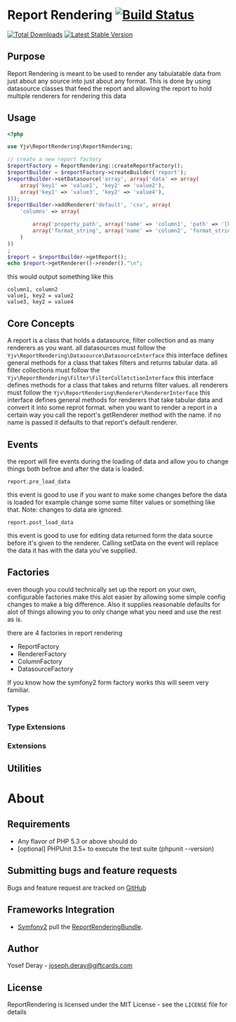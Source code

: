 Report Rendering [![Build Status](https://travis-ci.org/yjv/ReportRendering.png?branch=master)](https://travis-ci.org/yjv/ReportRendering)
==============================

[![Total Downloads](https://poser.pugx.org/yjv/report-rendering/downloads.png)](https://packagist.org/packages/yjv/report-rendering)
[![Latest Stable Version](https://poser.pugx.org/yjv/report-rendering/v/stable.png)](https://packagist.org/packages/yjv/report-rendering)

Purpose
-------
Report Rendering is meant to be used to render any tabulatable data from just about any source into just about any format.
This is done by using datasource classes that feed the report and allowing the report to hold multiple renderers
for rendering this data

 Usage
-----

```php
<?php

use Yjv\ReportRendering\ReportRendering;

// create a new report factory
$reportFactory = ReportRendering::createReportFactory();
$reportBuilder = $reportFactory->createBuilder('report');
$reportBuilder->setDatasource('array', array('data' => array(
    array('key1' => 'value1', 'key2' => 'value2'),
    array('key1' => 'value3', 'key2' => 'value4'),
)));
$reportBuilder->addRenderer('default', 'csv', array(
    'columns' => array(

        array('property_path', array('name' => 'column1', 'path' => '[key1]')),
        array('format_string', array('name' => 'column2', 'format_string' => 'key2 = {[key2]}')),
    )
))
;
$report = $reportBuilder->getReport();
echo $report->getRenderer()->render()."\n";
```
this would output something like this

```csv
column1, column2
value1, key2 = value2
value3, key2 = value4
```

Core Concepts
-------------

A report is a class that holds a datasource, filter collection and as many renderers as you want.
all datasources must follow the `Yjv\ReportRendering\Datasource\DatasourceInterface` this interface defines general methods for a class that takes filters and returns tabular data.
all filter collections must follow the `Yjv\ReportRendering\Filter\FilterColletctionInterface` this interface defines methods for a class that takes and returns filter values.
all renderers must follow the `Yjv\ReportRendering\Renderer\RendererInterface` this interface defines general methods for renderers that take tabular data and convert it into some reprot format.
when you want to render a report in a certain way you call the report's getRenderer method with the name.
if no name is passed it defaults to that report's default renderer.


Events
------

the report will fire events during the loading of data and allow you to change things both befroe and after the data is loaded.

`report.pre_load_data`

this event is good to use if you want to make some changes before the data is loaded for example change some some filter values or something like that. Note: changes to data are ignored.

`report.post_load_data`

this event is good to use for editing data returned form the data source before it's given to the renderer. Calling setData on the event will replace the data it has with the data you've supplied.


Factories
---------

even though you could technically set up the report on your own, configurable factories make this alot easier by allowing some simple config
changes to make a big difference. Also it supplies reasonable defaults for alot of things allowing you to only change what you 
need and use the rest as is.

there are 4 factories in report rendering
 * ReportFactory
 * RendererFactory
 * ColumnFactory
 * DatasourceFactory

If you know how the symfony2 form factory works this will seem very familiar.

### Types



### Type Extensions

### Extensions



Utilities
---------



About
=====

Requirements
------------

- Any flavor of PHP 5.3 or above should do
- [optional] PHPUnit 3.5+ to execute the test suite (phpunit --version)

Submitting bugs and feature requests
------------------------------------

Bugs and feature request are tracked on [GitHub](https://github.com/yjv/ReportRendering/issues)

Frameworks Integration
----------------------

- [Symfony2](http://symfony.com) pull the [ReportRenderingBundle](https://github.com/yjv/ReportRenderingBundle).

Author
------

Yosef Deray - <joseph.deray@giftcards.com><br />

License
-------

ReportRendering is licensed under the MIT License - see the `LICENSE` file for details